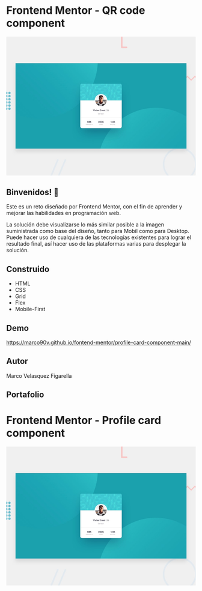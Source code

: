 # Frontend Mentor - QR code component

![Design preview for the Time tracking dashboard coding challenge](./design/desktop-preview.jpg)

## Binvenidos! 👋

Este es un reto diseñado por Frontend Mentor, con el fin de aprender y mejorar las habilidades en programación web.

La solución debe visualizarse lo más similar posible a la imagen suministrada como base del diseño, tanto para Mobil como para Desktop.
Puede hacer uso de cualquiera de las tecnologías existentes para lograr el resultado final, así hacer uso de las plataformas varias para desplegar la solución.

## Construido
 * HTML
 * CSS
 * Grid
 * Flex
 * Mobile-First
## Demo
https://marco90v.github.io/fontend-mentor/profile-card-component-main/
## Autor
Marco Velasquez Figarella
## Portafolio
# Frontend Mentor - Profile card component

![Design preview for the Time tracking dashboard coding challenge](./design/desktop-preview.jpg)
